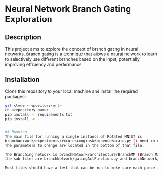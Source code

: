# Neural Network Branch Gating Exploration

## Description
This project aims to explore the concept of branch gating in neural networks. 
Branch gating is a technique that allows a neural network to learn to selectively 
use different branches based on the input, potentially improving efficiency and performance.

## Installation
Clone this repository to your local machine and install the required packages:

```bash
git clone <repository-url>
cd <repository-name>
pip install -r requirements.txt
pip install -e . 


## Running
The main file for running a single instance of Rotated MNIST is 
branchNetwork/experiments/FuturesLongTaskSequenceRotate.py (I need to update naming). 
The parameters to change are located in the bottom of that file.

The Branching network is branchNetwork/architecture/BranchMM (Branch Matrix Multi) and 
the sub files are branchNetwork/gatingActFunction.py and branchNetwork/BranchLayerMM.py in the main folder. 

Most files should have a test that can be run to make sure each piece is working. 

